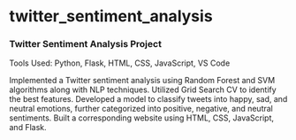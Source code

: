 # twitter_sentiment_analysis

### Twitter Sentiment Analysis Project

Tools Used: Python, Flask, HTML, CSS, JavaScript, VS Code

Implemented a Twitter sentiment analysis using Random Forest and SVM algorithms along with NLP techniques. Utilized Grid Search CV to identify the best features. Developed a model to classify tweets into happy, sad, and neutral emotions, further categorized into positive, negative, and neutral sentiments. Built a corresponding website using HTML, CSS, JavaScript, and Flask.
